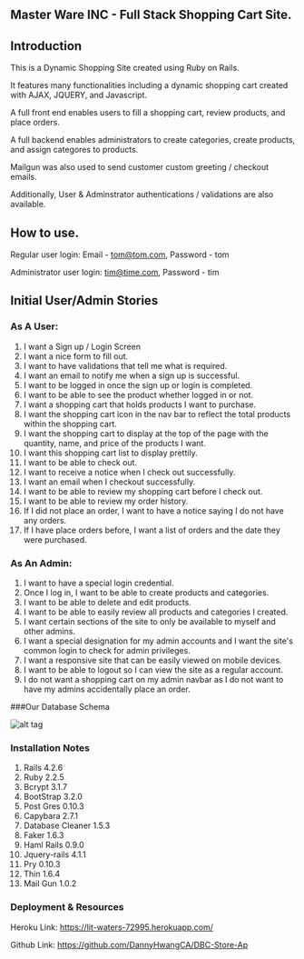 ## Master Ware INC - Full Stack Shopping Cart Site. 

## Introduction

This is a Dynamic Shopping Site created using Ruby on Rails.

It features many functionalities including a dynamic shopping cart created with AJAX, JQUERY, and Javascript.

A full front end enables users to fill a shopping cart, review products, and place orders.

A full backend enables administrators to create categories, create products, and assign categores to products. 

Mailgun was also used to send customer custom greeting / checkout emails. 

Additionally, User & Adminstrator authentications / validations are also available. 

## How to use.

Regular user login: Email - tom@tom.com, Password - tom

Administrator user login: tim@time.com, Password - tim

## Initial User/Admin Stories

### As A User:
1. I want a Sign up / Login Screen
  1. I want a nice form to fill out.
  2. I want to have validations that tell me what is required.
  3. I want an email to notify me when a sign up is successful.
  4. I want to be logged in once the sign up or login is completed.
2. I want to be able to see the product whether logged in or not.
3. I want a shopping cart that holds products I want to purchase.
  1. I want the shopping cart icon in the nav bar to reflect the total products within the shopping cart.
  2. I want the shopping cart to display at the top of the page with the quantity, name, and price of the products I want.
  3. I want this shopping cart list to display prettily.
4. I want to be able to check out.
  1. I want to receive a notice when I check out successfully.
  2. I want an email when I checkout successfully.
  3. I want to be able to review my shopping cart before I check out.
5. I want to be able to review my order history.
  1. If I did not place an order, I want to have a notice saying I do not have any orders.
  2. If I have place orders before, I want a list of orders and the date they were purchased.

### As An Admin:
1. I want to have a special login credential.
  1. Once I log in, I want to be able to create products and categories.
  2. I want to be able to delete and edit products.
  3. I want to be able to easily review all products and categories I created.
2. I want certain sections of the site to only be available to myself and other admins.
3. I want a special designation for my admin accounts and I want the site's common login to check for admin privileges.
4. I want a responsive site that can be easily viewed on mobile devices.
5. I want to be able to logout so I can view the site as a regular account.
6. I do not want a shopping cart on my admin navbar as I do not want to have my admins accidentally place an order.

###Our Database Schema

![alt tag](http://i.imgur.com/31og47t.png)

### Installation Notes

1. Rails 4.2.6
2. Ruby 2.2.5
3. Bcrypt 3.1.7
4. BootStrap 3.2.0
5. Post Gres 0.10.3
6. Capybara 2.7.1
7. Database Cleaner 1.5.3
8. Faker 1.6.3
9. Haml Rails 0.9.0
10. Jquery-rails 4.1.1
11. Pry 0.10.3
12. Thin 1.6.4
13. Mail Gun 1.0.2

### Deployment & Resources

Heroku Link: https://lit-waters-72995.herokuapp.com/

Github Link: https://github.com/DannyHwangCA/DBC-Store-Ap





